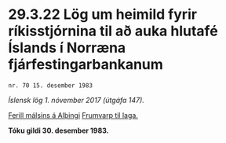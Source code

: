 # 29.3.22 Lög um heimild fyrir ríkisstjórnina til að auka hlutafé Íslands í Norræna fjárfestingarbankanum

`nr. 70 15. desember 1983`

_Íslensk lög 1. nóvember 2017 (útgáfa 147)._

[Ferill málsins á Alþingi](https://www.althingi.is/thingstorf/thingmalalistar-eftir-thingum/ferill/?ltg=106&mnr=45)
[Frumvarp til laga.](https://www.althingi.is/altext/106/s/pdf/0048.pdf)

**Tóku gildi 30. desember 1983.**

